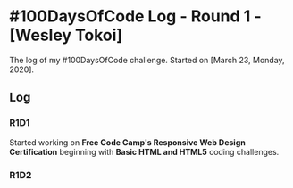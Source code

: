 # #100DaysOfCode Log - Round 1 - [Wesley Tokoi]

The log of my #100DaysOfCode challenge. Started on [March 23, Monday, 2020].

## Log

### R1D1
Started working on __Free Code Camp's Responsive Web Design Certification__ beginning with __Basic HTML and HTML5__ coding challenges.

### R1D2
